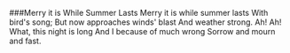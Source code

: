 ###Merry it is While Summer Lasts
Merry it is while summer lasts
With bird's song;
But now approaches winds' blast
And weather strong.
Ah! Ah! What, this night is long
And I because of much wrong
Sorrow and mourn and fast.

